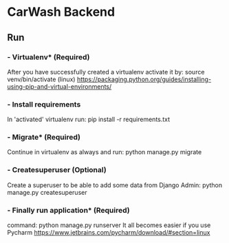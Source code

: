# CarWash Backend

## Run

 ### - Virtualenv* (Required)
 After you have successfully created a virtualenv activate it by: source venv/bin/activate (linux)
 https://packaging.python.org/guides/installing-using-pip-and-virtual-environments/
 ### - Install requirements
 In 'activated' virtualenv run: pip install -r requirements.txt
 ### - Migrate* (Required)
 Continue in virtualenv as always and run: python manage.py migrate
 ### - Createsuperuser (Optional)
 Create a superuser to be able to add some data from Django Admin: python manage.py createsuperuser
 
 ### - Finally run application* (Required)
 command: python manage.py runserver
 It all becomes easier if you use Pycharm
 https://www.jetbrains.com/pycharm/download/#section=linux
